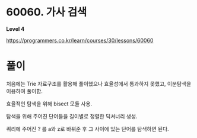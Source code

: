 # 60060. 가사 검색

**Level 4**

https://programmers.co.kr/learn/courses/30/lessons/60060

# 풀이

처음에는 Trie 자료구조를 활용해 풀이했으나 효율성에서 통과하지 못했고, 이분탐색을 이용하여 풀이함.

효율적인 탐색을 위해 bisect 모듈 사용.

탐색을 위해 주어진 단어들을 길이별로 정렬한 딕셔너리 생성.

쿼리에 주어진 ? 를 a와 z로 바꿔준 후 그 사이에 있는 단어를 탐색하면 된다.